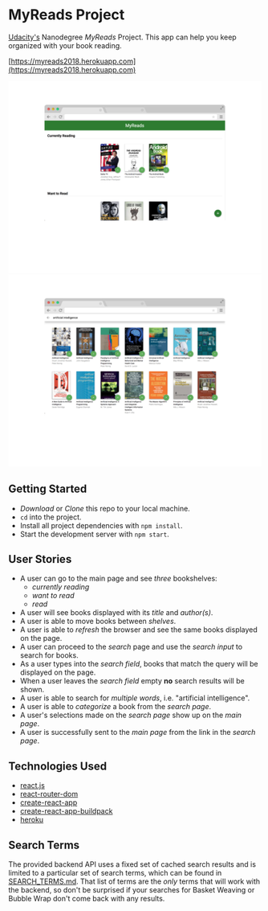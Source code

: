 # MyReads Project
[Udacity's](https://www.udacity.com/) Nanodegree *MyReads* Project. This app can help you keep organized with your book reading.

[https://myreads2018.herokuapp.com](https://myreads2018.herokuapp.com)

![alt tag](images/img1.png)
![alt tag](images/img2.png)

## Getting Started
- *Download* or *Clone* this repo to your local machine.
- ```cd``` into the project.
- Install all project dependencies with ```npm install```.
- Start the development server with ```npm start```.

## User Stories
- A user can go to the main page and see *three* bookshelves:
	- *currently reading*
	- *want to read*
	- *read*
- A user will see books displayed with its *title* and *author(s)*.
- A user is able to move books between *shelves*.
- A user is able to *refresh* the browser and see the same books displayed on the page.
- A user can proceed to the *search* page and use the *search input* to search for books.
- As a user types into the *search field*, books that match the query will be displayed on the page.
- When a user leaves the *search field* empty **no** search results will be shown.
- A user is able to search for *multiple words*, i.e. "artificial intelligence".
- A user is able to *categorize* a book from the *search page*.
- A user's selections made on the *search page* show up on the *main page*.
- A user is successfully sent to the *main page* from the link in the *search page*.

## Technologies Used
-	[react.js](https://reactjs.org/)
-	[react-router-dom](https://github.com/ReactTraining/react-router/tree/master/packages/react-router-dom)
-	[create-react-app](https://github.com/facebook/create-react-app)
-	[create-react-app-buildpack](https://github.com/mars/create-react-app-buildpack#usage)
-	[heroku](https://heroku.com)

## Search Terms
 The provided backend API uses a fixed set of cached search results and is limited to a particular set of search terms, which can be found in [SEARCH_TERMS.md](https://github.com/kepelrs/MyReads/blob/master/SEARCH_TERMS.md). That list of terms are the _only_ terms that will work with the backend, so don't be surprised if your searches for Basket Weaving or Bubble Wrap don't come back with any results.

